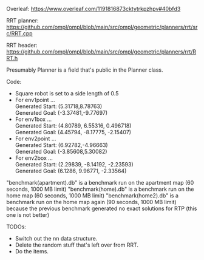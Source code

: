 Overleaf: https://www.overleaf.com/1191816873cktytrkpzhpv#40bfd3

RRT planner: https://github.com/ompl/ompl/blob/main/src/ompl/geometric/planners/rrt/src/RRT.cpp

RRT header: https://github.com/ompl/ompl/blob/main/src/ompl/geometric/planners/rrt/RRT.h


Presumably Planner is a field that's public in the Planner class.

Code:
- Square robot is set to a side length of 0.5
- For env1point ... \
Generated Start: (5.31718,8.78763)\
Generated Goal: (-3.37481,-9.77697)
- For env1box   ... \
Generated Start: (4.80789, 6.55316, 0.496718)\
Generated Goal: (4.45794, -8.17775, -2.15407)
- For env2point ... \
Generated Start: (6.92782,-4.96663)\
Generated Goal: (-3.85608,5.30082)
- For env2box   ... \
Generated Start: (2.29839, -8.14192, -2.23593)\
Generated Goal: (6.1286, 9.96771, -2.33564)

"benchmark(apartment).db" is a benchmark run on the apartment map (60 seconds, 1000 MB limit)
"benchmark(home).db" is a benchmark run on the home map (60 seconds, 1000 MB limit)
"benchmark(home2).db" is a benchmark run on the home map again (90 seconds, 1000 MB limit) because the previous benchmark generated no exact solutions for RTP (this one is not better)

TODOs:
- Switch out the nn data structure.
- Delete the random stuff that's left over from RRT.
- Do the items.
